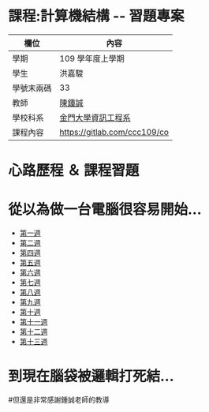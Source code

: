# 課程:計算機結構 -- 習題專案

欄位 | 內容
-----|--------
學期 | 109 學年度上學期
學生 | 洪嘉駿
學號末兩碼 | 33
教師 | [陳鍾誠](https://www.nqu.edu.tw/educsie/index.php?act=blog&code=list&ids=4)
學校科系 | [金門大學資訊工程系](https://www.nqu.edu.tw/educsie/index.php)
課程內容 | https://gitlab.com/ccc109/co

# 心路歷程 ＆ 課程習題
# 從以為做一台電腦很容易開始...
* <a href='https://github.com/hung890202/co109a/blob/master/hw/week1.md'>第一週<a>
* <a href='https://github.com/hung890202/co109a/blob/master/hw/week2.md'>第二週<a>
* <a href='https://github.com/hung890202/co109a/blob/master/hw/week4.md'>第四週<a>
* <a href='https://github.com/hung890202/co109a/blob/master/hw/week5.md'>第五週<a>
* <a href='https://github.com/hung890202/co109a/blob/master/hw/week6.md'>第六週<a>
* <a href='https://github.com/hung890202/co109a/blob/master/hw/week7.md'>第七週<a>
* <a href='https://github.com/hung890202/co109a/blob/master/hw/week8.md'>第八週<a>
* <a href='https://github.com/hung890202/co109a/blob/master/hw/week9.md'>第九週<a>
* <a href='https://github.com/hung890202/co109a/blob/master/hw/week10.md'>第十週<a>
* <a href='https://github.com/hung890202/co109a/blob/master/hw/week11.md'>第十一週<a>
* <a href='https://github.com/hung890202/co109a/blob/master/hw/week12.md'>第十二週<a>
* <a href='https://github.com/hung890202/co109a/blob/master/hw/week13.md'>第十三週<a>
# 到現在腦袋被邏輯打死結...
#但還是非常感謝鍾誠老師的教導
